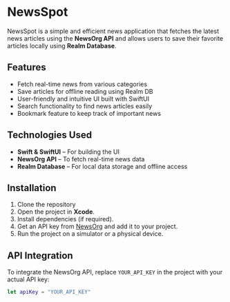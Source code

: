 # NewsSpot

NewsSpot is a simple and efficient news application that fetches the latest news articles using the **NewsOrg API** and allows users to save their favorite articles locally using **Realm Database**.

## Features
- Fetch real-time news from various categories
- Save articles for offline reading using Realm DB
- User-friendly and intuitive UI built with SwiftUI
- Search functionality to find news articles easily
- Bookmark feature to keep track of important news

## Technologies Used
- **Swift & SwiftUI** – For building the UI
- **NewsOrg API** – To fetch real-time news data
- **Realm Database** – For local data storage and offline access

## Installation
1. Clone the repository
2. Open the project in **Xcode**.
3. Install dependencies (if required).
4. Get an API key from [NewsOrg](https://newsapi.org/) and add it to your project.
5. Run the project on a simulator or a physical device.

## API Integration
To integrate the NewsOrg API, replace `YOUR_API_KEY` in the project with your actual API key:
```swift
let apiKey = "YOUR_API_KEY"
```



